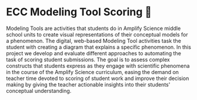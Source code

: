 # ECC Modeling Tool Scoring 💯

Modeling Tools are activities that students do in Amplify Science middle school  units to create visual representations of their conceptual models for a phenomenon. The digital, web-based Modeling Tool activities task the student with creating a diagram that explains a specific phenomenon. In this project we develop and evaluate different approaches to automating the task of scoring student submissions. The goal is to assess complex constructs that students express as they engage with scientific phenomena in the course of the Amplify Science curriculum, easing the demand on teacher time devoted to scoring of student work and improve their decision making by giving the teacher actionable insights into their students' conceptual understanding. 
